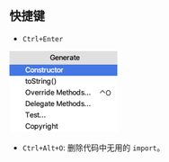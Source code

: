 
## 快捷键

* `Ctrl+Enter`

<img src="/assets/images/useage/11.png">

* `Ctrl+Alt+O`: 删除代码中无用的 `import`。